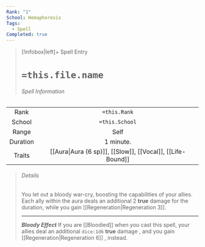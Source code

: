 ```yaml
---
Rank: "1"
School: Hemaphoresis
Tags:
  - Spell
Completed: true
---
```

> [!infobox|left]+ Spell Entry
> # `=this.file.name`
> ###### Spell Information
|        |                                              |
|:------:|:--------------------------------------------:|
|  Rank  |                 `=this.Rank`                 |
| School |                `=this.School`                |
| Range  |               Self               |
| Duration |                    1 minute.                  |
| Traits | [[Aura\|Aura (6 sp)]], [[Slow]], [[Vocal]], [[Life-Bound]] |
> ###### *Details*
> You let out a bloody war-cry, boosting the capabilities of your allies. Each ally within the aura deals an additional 2 **true** damage for the duration, while you gain [[Regeneration\|Regeneration 3]].
> - - -
> ***Bloody Effect***
> If you are [[Bloodied]] when you cast this spell, your allies deal an additional `dice:1d6` **true** damage , and you gain [[Regeneration\|Regeneration 6]] , instead.